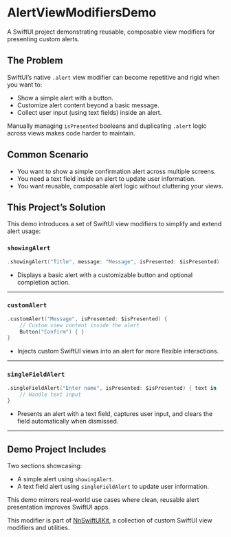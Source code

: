 # AlertViewModifiersDemo

A SwiftUI project demonstrating reusable, composable view modifiers for presenting custom alerts.

## The Problem

SwiftUI’s native `.alert` view modifier can become repetitive and rigid when you want to:

- Show a simple alert with a button.
- Customize alert content beyond a basic message.
- Collect user input (using text fields) inside an alert.

Manually managing `isPresented` booleans and duplicating `.alert` logic across views makes code harder to maintain.

## Common Scenario

- You want to show a simple confirmation alert across multiple screens.
- You need a text field inside an alert to update user information.
- You want reusable, composable alert logic without cluttering your views.

## This Project’s Solution

This demo introduces a set of SwiftUI view modifiers to simplify and extend alert usage:

### `showingAlert`

```swift
.showingAlert("Title", message: "Message", isPresented: $isPresented)
```
- Displays a basic alert with a customizable button and optional completion action.

---

### `customAlert`

```swift
.customAlert("Message", isPresented: $isPresented) {
    // Custom view content inside the alert
    Button("Confirm") { }
}
```
- Injects custom SwiftUI views into an alert for more flexible interactions.

---

### `singleFieldAlert`

```swift
.singleFieldAlert("Enter name", isPresented: $isPresented) { text in
    // Handle text input
}
```
- Presents an alert with a text field, captures user input, and clears the field automatically when dismissed.

---

## Demo Project Includes

Two sections showcasing:

- A simple alert using `showingAlert`.
- A text field alert using `singleFieldAlert` to update user information.

This demo mirrors real-world use cases where clean, reusable alert presentation improves SwiftUI apps.

This modifier is part of [NnSwiftUIKit](https://github.com/nikolainobadi/NnSwiftUIKit), a collection of custom SwiftUI view modifiers and utilities.